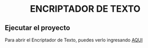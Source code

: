 <h1 align="center">ENCRIPTADOR DE TEXTO</h1>
<h2>Ejecutar el proyecto</h2>
<p>Para abrir el Encriptador de Texto, puedes verlo ingresando <a href="https://sguzmanr.github.io/EncriptadorTexto/" target="_blank">AQUI</a></p>
